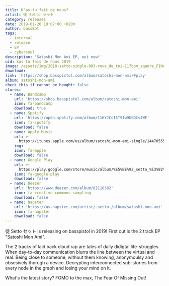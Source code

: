 ```yaml
---
title: K'as-tu fait de nous?
artist: 徒 Setto セット
category: releases
date: 2019-01-20 19:07:00 +0200
author: bassBot
tags:
  - internal
  - release
  - EP
  - cybersoul
description: 'Satoshi Mon Ami EP, out now!'
uid: kas tu fais de nous 2019
image: /assets/img/2018-setto-single-003-reve_de_toi-117bpm_sqaure_FINAL.jpg
download:
link: 'https://shop.basspistol.com/album/satoshi-mon-ami/#play'
album: satoshi-mon-ami
check_this_if_cannot_be_bought: false
stores:
  - name: Bandcamp
    url: 'https://shop.basspistol.com/album/satoshi-mon-ami'
    icon: fa-bandcamp
    download: true
  - name: Spotify
    url: 'https://open.spotify.com/album/116YJCcI5T9Iw9UBQCvJWF'
    icon: fa-spotify
    download: false
  - name: Apple Music
    url: >-
      https://itunes.apple.com/us/album/satoshi-mon-ami-single/1447055511?uo=4&app=music&at=1001lry3&ct=dashboard
    img:
    icon: fa-apple
    download: false
  - name: Google Play
    url: >-
      https://play.google.com/store/music/album/%E5%BE%92_setto_%E3%82%BB%E3%83%83%E3%83%88_Satoshi_mon_ami?id=Bygwvidl75kflmclmchl6wc5uba
    icon: fa-google-play
    download: false
  - name: Deezer
    url: 'https://www.deezer.com/album/82118382'
    icon: fa-creative-commons-sampling
    download: false
  - name: Napster
    url: 'https://us.napster.com/artist/-setto-/album/satoshi-mon-ami'
    icon: fa-napster
    download: false
---
```


徒 Setto セット is releasing on basspistol in 2019! First out is the 2 track EP "Satoshi Mon Ami".

The 2 tracks of laid back cloud rap are tales of daily didigtal life-struggles. When day-to-day communication blurrs the line between the virtual and real. Being close to someone, without them knowing, anonymoulsy and obsesively thorugh a device. Decrypting interconnected sub-stories from every node in the graph and losing your mind on it.

What's the latest story? FOMO to the max, The Fear Of Missing Out!